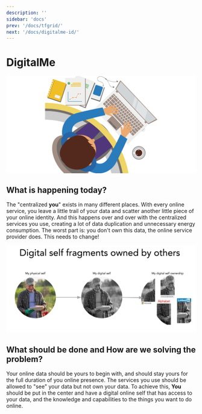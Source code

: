 ```yaml
---
description: ''
sidebar: 'docs'
prev: '/docs/tfgrid/'
next: '/docs/digitalme-id/'
---
```


# DigitalMe

![](./img/me.png)

## What is happening today?

The "centralized **you**" exists in many different places. With every online service, you leave a little trail of your data and scatter another little piece of your online identity. And this happens over and over with the centralized services you use, creating a lot of data duplication and unnecessary energy consumption. The worst part is: you don't own this data, the online service provider does. This needs to change!

![](./img/your_digital_self_notext.png)

## What should be done and How are we solving the problem?

Your online data should be yours to begin with, and should stay yours for the full duration of you online presence. The services you use should be allowed to "see" your data but not own your data. To achieve this, **You** should be put in the center and have a digital online self that has access to your data, and the knowledge and capabilities to the things you want to do online.

<!-- These link are no longer valid

ThreeFold Now presents services that use data from you but don't steal and own your data. Currently ThreeFold now is working on:
 - An office suite of applications, [private and secure document creation and editing](../dmcollab)
 - Project management software [kanban tool](../dmcircles)
 - A peer ti peer video sharing service, [peertube](../video-sharing)
 - Video calling and conferencing done the right way, [peer to peer video conferencing](../video-conf)
 - [Virtual online meeting spaces](../virtual-spaces) to meet, collaborate and cocreate.

-->